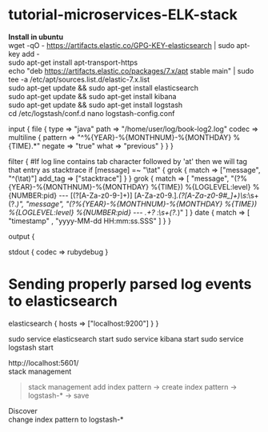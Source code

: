 # tutorial-microservices-ELK-stack

<b>Install in ubuntu</b><br>
wget -qO - https://artifacts.elastic.co/GPG-KEY-elasticsearch | sudo apt-key add - <br>
sudo apt-get install apt-transport-https <br>
echo "deb https://artifacts.elastic.co/packages/7.x/apt stable main" | sudo tee -a /etc/apt/sources.list.d/elastic-7.x.list <br>
sudo apt-get update && sudo apt-get install elasticsearch <br>
sudo apt-get update && sudo apt-get install kibana <br>
sudo apt-get update && sudo apt-get install logstash <br>
cd /etc/logstash/conf.d
nano logstash-config.conf
>
input {
  file {
    type => "java"
    path => "/home/user/log/book-log2.log"
    codec => multiline {
      pattern => "^%{YEAR}-%{MONTHNUM}-%{MONTHDAY} %{TIME}.*"
      negate => "true"
      what => "previous"
    }
  }
}

filter {
  #If log line contains tab character followed by 'at' then we will tag that entry as stacktrace
  if [message] =~ "\tat" {
    grok {
      match => ["message", "^(\tat)"]
      add_tag => ["stacktrace"]
    }
  }
 grok {
    match => [ "message",
               "(?<timestamp>%{YEAR}-%{MONTHNUM}-%{MONTHDAY} %{TIME})  %{LOGLEVEL:level} %{NUMBER:pid} --- \[(?<thread>[A-Za-z0-9-]+)\] [A-Za-z0-9.]*\.(?<class>[A-Za-z0-9#_]+)\s*:\s+(?<logmessage>.*)",
               "message",
               "(?<timestamp>%{YEAR}-%{MONTHNUM}-%{MONTHDAY} %{TIME})  %{LOGLEVEL:level} %{NUMBER:pid} --- .+? :\s+(?<logmessage>.*)"
             ]
  }
  date {
    match => [ "timestamp" , "yyyy-MM-dd HH:mm:ss.SSS" ]
  }
}

output {

  stdout {
    codec => rubydebug
  }

  # Sending properly parsed log events to elasticsearch
  elasticsearch {
    hosts => ["localhost:9200"]
  }
}

sudo service elasticsearch start
sudo service kibana start
sudo service logstash start

http://localhost:5601/ <br>
stack management

> stack management add index pattern -> create index pattern -> logstash-* -> save <br>

Discover <br>
change index pattern to logstash-* <br>
